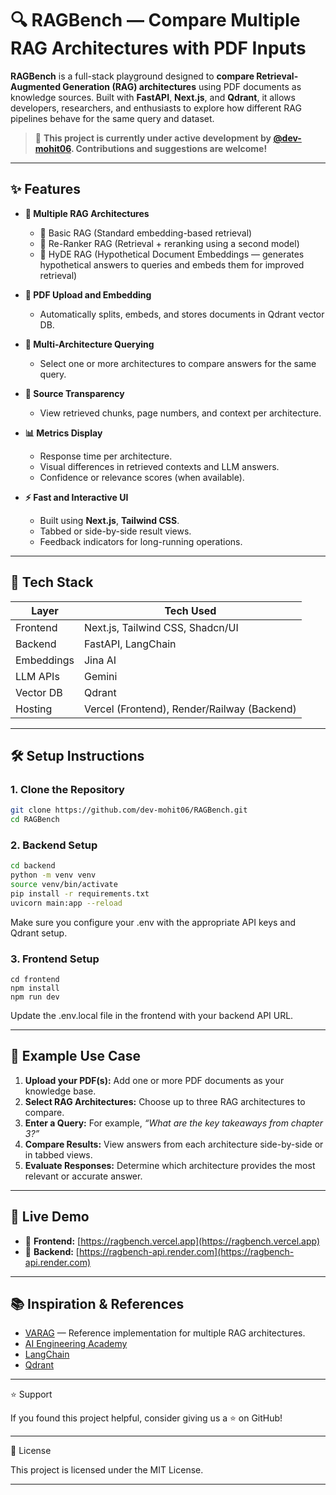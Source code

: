 # 🔍 RAGBench — Compare Multiple RAG Architectures with PDF Inputs

**RAGBench** is a full-stack playground designed to **compare Retrieval-Augmented Generation (RAG) architectures** using PDF documents as knowledge sources. Built with **FastAPI**, **Next.js**, and **Qdrant**, it allows developers, researchers, and enthusiasts to explore how different RAG pipelines behave for the same query and dataset.

> 🚧 **This project is currently under active development by [@dev-mohit06](https://github.com/dev-mohit06). Contributions and suggestions are welcome!**


---

## ✨ Features

- **🧠 Multiple RAG Architectures**
  - 🔹 Basic RAG (Standard embedding-based retrieval)
  - 🔹 Re-Ranker RAG (Retrieval + reranking using a second model)
  - 🔹 HyDE RAG (Hypothetical Document Embeddings — generates hypothetical answers to queries and embeds them for improved retrieval)
- **📄 PDF Upload and Embedding**
  - Automatically splits, embeds, and stores documents in Qdrant vector DB.

- **🔎 Multi-Architecture Querying**
  - Select one or more architectures to compare answers for the same query.

- **🧾 Source Transparency**
  - View retrieved chunks, page numbers, and context per architecture.

- **📊 Metrics Display**
  - Response time per architecture.
  - Visual differences in retrieved contexts and LLM answers.
  - Confidence or relevance scores (when available).

- **⚡ Fast and Interactive UI**
  - Built using **Next.js**, **Tailwind CSS**.
  - Tabbed or side-by-side result views.
  - Feedback indicators for long-running operations.

---

## 🧰 Tech Stack

| Layer       | Tech Used                                   |
|-------------|---------------------------------------------|
| Frontend    | Next.js, Tailwind CSS, Shadcn/UI            |
| Backend     | FastAPI, LangChain                          |
| Embeddings  | Jina AI                 |
| LLM APIs    | Gemini                    |
| Vector DB   | Qdrant                                      |
| Hosting     | Vercel (Frontend), Render/Railway (Backend) |

---

## 🛠️ Setup Instructions

### 1. Clone the Repository

```bash
git clone https://github.com/dev-mohit06/RAGBench.git
cd RAGBench
```

### 2. Backend Setup
```bash
cd backend
python -m venv venv
source venv/bin/activate
pip install -r requirements.txt
uvicorn main:app --reload
```

Make sure you configure your .env with the appropriate API keys and Qdrant setup.

### 3. Frontend Setup
```
cd frontend
npm install
npm run dev
```

Update the .env.local file in the frontend with your backend API URL.

---

## 🧪 Example Use Case

1. **Upload your PDF(s):** Add one or more PDF documents as your knowledge base.
2. **Select RAG Architectures:** Choose up to three RAG architectures to compare.
3. **Enter a Query:** For example, _“What are the key takeaways from chapter 3?”_
4. **Compare Results:** View answers from each architecture side-by-side or in tabbed views.
5. **Evaluate Responses:** Determine which architecture provides the most relevant or accurate answer.

---

## 🔗 Live Demo

- 🧠 **Frontend:** [https://ragbench.vercel.app](https://ragbench.vercel.app)
- 🚀 **Backend:** [https://ragbench-api.render.com](https://ragbench-api.render.com)

---

## 📚 Inspiration & References

- [VARAG](https://github.com/adithya-s-k/VARAG) — Reference implementation for multiple RAG architectures.
- [AI Engineering Academy](https://aiengineering.academy/)
- [LangChain](https://github.com/langchain-ai/langchain)
- [Qdrant](https://qdrant.tech/)

---

⭐️ Support

If you found this project helpful, consider giving us a ⭐ on GitHub!

---

📄 License

This project is licensed under the MIT License.

---